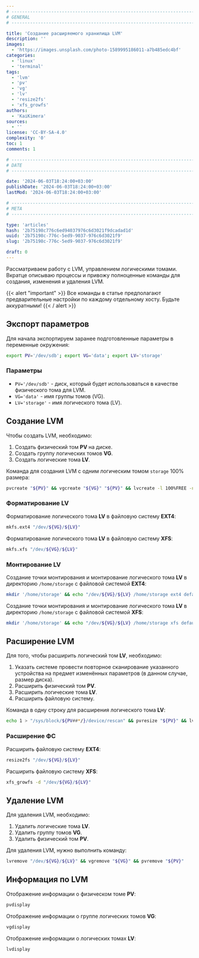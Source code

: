 ```yaml
---
# -------------------------------------------------------------------------------------------------------------------- #
# GENERAL
# -------------------------------------------------------------------------------------------------------------------- #

title: 'Создание расширяемого хранилища LVM'
description: ''
images:
  - 'https://images.unsplash.com/photo-1589995186011-a7b485edc4bf'
categories:
  - 'linux'
  - 'terminal'
tags:
  - 'lvm'
  - 'pv'
  - 'vg'
  - 'lv'
  - 'resize2fs'
  - 'xfs_growfs'
authors:
  - 'KaiKimera'
sources:
  - ''
license: 'CC-BY-SA-4.0'
complexity: '0'
toc: 1
comments: 1

# -------------------------------------------------------------------------------------------------------------------- #
# DATE
# -------------------------------------------------------------------------------------------------------------------- #

date: '2024-06-03T18:24:00+03:00'
publishDate: '2024-06-03T18:24:00+03:00'
lastMod: '2024-06-03T18:24:00+03:00'

# -------------------------------------------------------------------------------------------------------------------- #
# META
# -------------------------------------------------------------------------------------------------------------------- #

type: 'articles'
hash: '2b75198c776c6ed94037976c6d3021f9dcadad1d'
uuid: '2b75198c-776c-5ed9-9037-976c6d3021f9'
slug: '2b75198c-776c-5ed9-9037-976c6d3021f9'

draft: 0
---
```


Рассматриваем работу с LVM, управлением логическими томами. Вкратце описываю процессы и привожу полноценные команды для создания, изменения и удаления LVM.

<!--more-->

{{< alert "important" >}}
Все команды в статье предполагают предварительные настройки по каждому отдельному хосту. Будьте аккуратными!
{{< / alert >}}

## Экспорт параметров

Для начала экспортируем заранее подготовленные параметры в переменные окружения:

```bash
export PV='/dev/sdb'; export VG='data'; export LV='storage'
```

### Параметры

- `PV='/dev/sdb'` - диск, который будет использоваться в качестве физического тома для LVM.
- `VG='data'` - имя группы томов (VG).
- `LV='storage'` - имя логического тома (LV).

## Создание LVM

Чтобы создать LVM, необходимо:
1. Создать физический том **PV** на диске.
2. Создать группу логических томов **VG**.
3. Создать логические тома **LV**.

Команда для создания LVM с одним логическим томом `storage` 100% размера:

```bash
pvcreate "${PV}" && vgcreate "${VG}" "${PV}" && lvcreate -l 100%FREE -n "${LV}" "${VG}"
```

### Форматирование LV

Форматирование логического тома **LV** в файловую систему **EXT4**:

```bash
mkfs.ext4 "/dev/${VG}/${LV}"
```

Форматирование логического тома **LV** в файловую систему **XFS**:

```bash
mkfs.xfs "/dev/${VG}/${LV}"
```

### Монтирование LV

Создание точки монтирования и монтирование логического тома **LV** в директорию `/home/storage` с файловой системой **EXT4**:

```bash
mkdir '/home/storage' && echo "/dev/${VG}/${LV} /home/storage ext4 defaults 0 0" >> '/etc/fstab' && mount "/dev/${VG}/${LV}" '/home/storage'
```

Создание точки монтирования и монтирование логического тома **LV** в директорию `/home/storage` с файловой системой **XFS**:

```bash
mkdir '/home/storage' && echo "/dev/${VG}/${LV} /home/storage xfs defaults 0 0" >> '/etc/fstab' && mount "/dev/${VG}/${LV}" '/home/storage'
```

## Расширение LVM

Для того, чтобы расширить логический том **LV**, необходимо:
1. Указать системе провести повторное сканирование указанного устройства на предмет изменённых параметров (в данном случае, размер диска).
2. Расширить физический том **PV**.
3. Расширить логические тома **LV**.
4. Расширить файловую систему.

Команда в одну строку для расширения логического тома **LV**:

```bash
echo 1 > "/sys/block/${PV##*/}/device/rescan" && pvresize "${PV}" && lvextend -l +100%FREE "/dev/${VG}/${LV}"
```

### Расширение ФС

Расширить файловую систему **EXT4**:

```bash
resize2fs "/dev/${VG}/${LV}"
```

Расширить файловую систему **XFS**:

```bash
xfs_growfs -d "/dev/${VG}/${LV}"
```

## Удаление LVM

Для удаления LVM, необходимо:
1. Удалить логические тома **LV**.
2. Удалить группу томов **VG**.
3. Удалить физический том **PV**.

Для удаления LVM, нужно выполнить команду:

```bash
lvremove "/dev/${VG}/${LV}" && vgremove "${VG}" && pvremove "${PV}"
```

## Информация по LVM

Отображение информации о физическом томе **PV**:

```bash
pvdisplay
```

Отображение информации о группе логических томов **VG**:

```bash
vgdisplay
```

Отображение информации о логических томах **LV**:

```bash
lvdisplay
```
